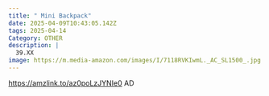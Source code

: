 ```yaml
---
title: " Mini Backpack"
date: 2025-04-09T10:43:05.142Z
tags: 2025-04-14
Category: OTHER
description: |
  39.XX
image: https://m.media-amazon.com/images/I/7118RVKIwmL._AC_SL1500_.jpg
---
```

https://amzlink.to/az0poLzJYNIe0   AD